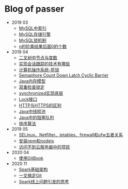 # Blog of passer

- 2019 03
  * [MySQL中索引](2019-03/2019-03-14-MySQL中索引.md)
  * [MySQL存储引擎](2019-03/2019-03-14-MySQL存储引擎.md)
  * [MySQL锁机制](2019-03/2019-03-14-MySQL锁机制.md)
  * [n的阶乘结果后面0的个数](2019-03/2019-03-20-n的阶乘结果后面0的个数.md)
- 2019 04
  * [二叉树中节点与度数](2019-04/2019-04-06-二叉树中节点与度数.md)
  * [实现会话跟踪的技术有哪些](2019-04/2019-04-12-会话跟踪实现的技术.md)
  * [计算机操作系统-死锁](2019-04/2019-04-13-计算机操作系统-死锁.md)
  * [Semaphore Count Down Latch Cyclic Barrier](2019-04/2019-04-14-CountDownLatch-CyclicBarrier-Semaphore.md)
  * [Java内存模型](2019-04/2019-04-14-Java内存模型.md)
  * [双重检查锁定](2019-04/2019-04-14-双重检查锁定与延迟初始化.md)
  * [synchronized实现底层](2019-04/2019-04-16-synchronized.md)
  * [Lock接口](2019-04/2019-04-23-Lock接口.md)
  * [HTTP与HTTPS的区别](2019-04/2019-04-24-HTTP和HTTPS区别.md)
  * [Java中线程池](2019-04/2019-04-26-Java中线程池.md)
  * [Java中的阻塞队列](2019-04/2019-04-28-Java中的阻塞队列.md)
  * [排序算法](2019-04/2019-04-29-排序算法.md)
- 2019 05
  * [SELinux、Netfilter、iptables、firewall和ufw五者关系](2019-05/2019-05-14-SELinux、Netfilter、iptables、firewall和ufw五者关系.md)
  * [安装npm和nodejs](2019-05/2019-05-14-安装npm和nodejs.md)
  * [访问不到云服务器中的项目](2019-05/2019-05-14-访问不到云服务器中的项目.md)
- 2020 04
  * [使用GitBook](2020-04/2020-04-18-使用GitBook.md)
- 2020 11
  * [Spark基础架构](2020-11/2020-11-01-Spark基础架构.md)
  * [一文搞定Git](2020-11/2020-11-08-一文搞定Git.md)
  * [Spark线上问题引发的思考](2020-11/2020-11-22-Spark线上问题引发的思考.md)
